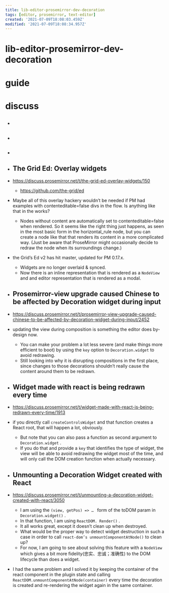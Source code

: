 ```yaml
---
title: lib-editor-prosemirror-dev-decoration
tags: [editor, prosemirror, text-editor]
created: '2021-07-09T18:08:03.459Z'
modified: '2021-07-09T18:08:34.957Z'
---
```


# lib-editor-prosemirror-dev-decoration

# guide

# discuss
- ## 

- ## 

- ## 

- ## The Grid Ed: Overlay widgets
- https://discuss.prosemirror.net/t/the-grid-ed-overlay-widgets/150
  - https://github.com/the-grid/ed
- Maybe all of this overlay hackery wouldn’t be needed if PM had examples with contenteditable=false divs in the flow. Is anything like that in the works?
  - Nodes without content are automatically set to contenteditable=false when rendered. So it seems like the right thing just happens, as seen in the most basic form in the horizontal_rule node, but you can create a node like that that renders its content in a more complicated way. (Just be aware that ProseMirror might occasionally decide to redraw the node when its surroundings change.)
- the Grid’s Ed v2 has hit master, updated for PM 0.17.x. 
  - Widgets are no longer overlaid & synced. 
  - Now there is an inline representation that is rendered as a `NodeView` and and editor representation that is rendered as a modal.

- ## Prosemirror-view upgrade caused Chinese to be affected by Decoration widget during input
- https://discuss.prosemirror.net/t/prosemirror-view-upgrade-caused-chinese-to-be-affected-by-decoration-widget-during-input/2452
- updating the view during composition is something the editor does by-design now.
  - You can make your problem a lot less severe (and make things more efficient to boot) by using the `key` option to `Decoration.widget` to avoid redrawing. 
  - Still looking into why it is disrupting compositions in the first place, since changes to those decorations shouldn’t really cause the content around them to be redrawn.

- ## Widget made with react is being redrawn every time
- https://discuss.prosemirror.net/t/widget-made-with-react-is-being-redrawn-every-time/1913
- if you directly call `createControlsWidget` and that function creates a React root, that will happen a lot, obviously. 
  - But note that you can also pass a function as second argument to `Decoration.widget` . 
  - If you do that and provide a `key` that identifies the type of widget, the view will be able to avoid redrawing the widget most of the time, and will only call the DOM creation function when actually necessary.

- ## Unmounting a Decoration Widget created with React
- https://discuss.prosemirror.net/t/unmounting-a-decoration-widget-created-with-react/3050
  - I am using the `(view, getPos) => … ` form of the toDOM param in `Decoration.widget()` . 
  - In that function, I am using `ReactDOM. Render()` . 
  - It all works great, except it doesn’t clean up when destroyed. 
  - What would be the proper way to detect widget destruction in such a case in order to call `react-dom’s unmountComponentAtNode()` to clean up?
  - For now, I am going to see about solving this feature with a `NodeView` which gives a bit more fidelity(忠实、忠诚；准确性) to the DOM lifecycle than does a widget.
- I had the same problem and I solved it by keeping the container of the react component in the plugin state and calling `ReactDOM.unmountComponentAtNode(container)` every time the decoration is created and re-rendering the widget again in the same container.
